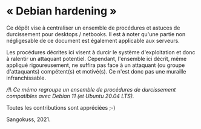 # « Debian hardening »

Ce dépôt vise à centraliser un ensemble de procédures et astuces de durcissement pour desktops / netbooks. Il est à noter qu'une partie non négligesable de ce document est également applicable aux serveurs.

Les procédures décrites ici visent à durcir le système d'exploitation et donc à ralentir un attaquant potentiel.
Cependant, l'ensemble ici décrit, même appliqué rigoureusement, ne suffira pas face à un attaquant (ou groupe d'attaquants) compétent(s) et motivé(s). Ce n'est donc pas une muraille infranchissable.

_/!\ Ce mémo regroupe un ensemble de procédures de durcissement compatibles avec Debian 11 (et Ubuntu 20.04 LTS)._

Toutes les contributions sont appréciées ;-)

Sangokuss, 2021.

